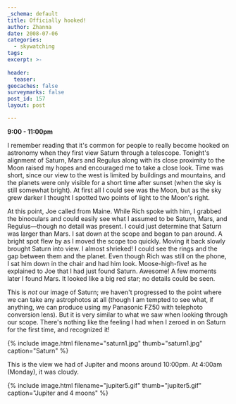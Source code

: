 ```yaml
---
_schema: default
title: Officially hooked!
author: Zhanna
date: 2008-07-06
categories:
  - skywatching  
tags:
excerpt: >- 
  
header:
  teaser:
geocaches: false
surveymarks: false
post_id: 157
layout: post

---
```


**9:00 - 11:00pm**

I remember reading that it's common for people to really become hooked on astronomy when they first view Saturn through a telescope.  Tonight's alignment of Saturn, Mars and Regulus along with its close proximity to the Moon raised my hopes and encouraged me to take a close look.  Time was short, since our view to the west is limited by buildings and mountains, and the planets were only visible for a short time after sunset (when the sky is still somewhat bright).  At first all I could see was the Moon, but as the sky grew darker I thought I spotted two points of light to the Moon's right.  

At this point, Joe called from Maine.  While Rich spoke with him, I grabbed the binoculars and could easily see what I assumed to be Saturn, Mars, and Regulus—though no detail was present.  I could just determine that Saturn was larger than Mars.  I sat down at the scope and began to pan around.  A bright spot flew by as I moved the scope too quickly.  Moving it back slowly brought Saturn into view.  I almost shrieked!  I could see the rings and the gap between them and the planet.  Even though Rich was still on the phone, I sat him down in the chair and had him look.  Moose-high-five! as he explained to Joe that I had just found Saturn.  Awesome!  A few moments later I found Mars.  It looked like a big red star; no details could be seen.

This is _not_ our image of Saturn; we haven't progressed to the point where we can take any astrophotos at all (though I am tempted to see what, if anything, we can produce using my Panasonic FZ50 with telephoto conversion lens).  But it is very similar to what we saw when looking through our scope.  There's nothing like the feeling I had when I zeroed in on Saturn for the first time, and recognized it!

{% include image.html filename="saturn1.jpg" thumb="saturn1.jpg" caption="Saturn" %}

This is the view we had of Jupiter and moons around 10:00pm.  At 4:00am (Monday), it was cloudy.

{% include image.html filename="jupiter5.gif" thumb="jupiter5.gif" caption="Jupiter and 4 moons" %}
